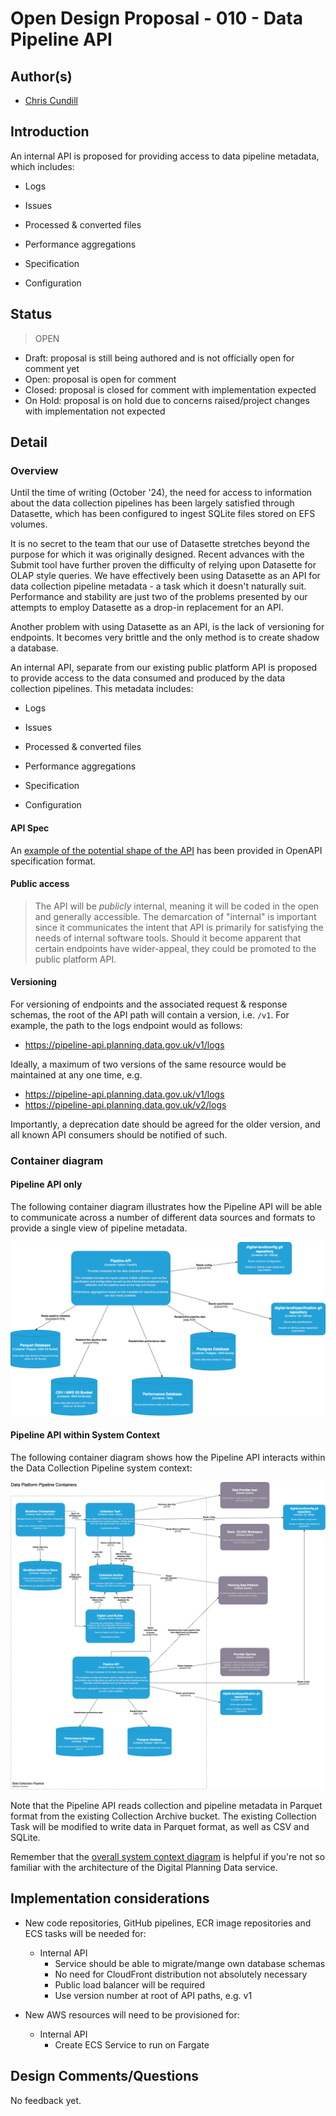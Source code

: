 # Open Design Proposal - 010 - Data Pipeline API

## Author(s)

 * [Chris Cundill](chrisc@diligentsoft.co)

## Introduction

An internal API is proposed for providing access to data pipeline metadata, which includes:

* Logs

* Issues

* Processed & converted files

* Performance aggregations

* Specification

* Configuration


## Status

> OPEN

 * Draft: proposal is still being authored and is not officially open for comment yet
 * Open: proposal is open for comment
 * Closed: proposal is closed for comment with implementation expected
 * On Hold: proposal is on hold due to concerns raised/project changes with implementation not expected

## Detail

### Overview

Until the time of writing (October '24), the need for access to information about the data collection pipelines has been largely satisfied through Datasette, which has been configured to ingest SQLite files stored on EFS volumes.

It is no secret to the team that our use of Datasette stretches beyond the purpose for which it was originally designed. Recent advances with the Submit tool have further proven the difficulty of relying upon Datasette for OLAP style queries.  We have effectively been using Datasette as an API for data collection pipeline metadata - a task which it doesn't naturally suit.  Performance and stability are just two of the problems presented by our attempts to employ Datasette as a drop-in replacement for an API.

Another problem with using Datasette as an API, is the lack of versioning for endpoints. It becomes very brittle and the only method is to create shadow a database.

An internal API, separate from our existing public platform API is proposed to provide access to the data consumed and produced by the data collection pipelines.  This metadata includes:

* Logs

* Issues

* Processed & converted files

* Performance aggregations

* Specification

* Configuration

#### API Spec

An [example of the potential shape of the API](https://editor-next.swagger.io/?url=https://digital-land.github.io/technical-documentation/assets/pipeline-api-spec.yml) has been provided in OpenAPI specification format.

#### Public access

> The API will be _publicly_ internal, meaning it will be coded in the open and generally accessible.  The demarcation of "internal"
is important since it communicates the intent that API is primarily for satisfying the needs of internal software tools. 
> Should it become apparent that certain endpoints have wider-appeal, they could be promoted to the public platform API.

#### Versioning

For versioning of endpoints and the associated request & response schemas, the root of the API path will contain a version, i.e. `/v1`.  For example, the path to the logs endpoint would as follows:

 * https://pipeline-api.planning.data.gov.uk/v1/logs

Ideally, a maximum of two versions of the same resource would be maintained at any one time, e.g. 

 * https://pipeline-api.planning.data.gov.uk/v1/logs
 * https://pipeline-api.planning.data.gov.uk/v2/logs

Importantly, a deprecation date should be agreed for the older version, and all known API consumers should be notified of such.

### Container diagram

#### Pipeline API only

The following container diagram illustrates how the Pipeline API will be able to communicate across a number of different data sources and formats to provide a single view of pipeline metadata.

![Pipeline API Container](/images/proposals/010-data-pipeline-api/containers-pipeline-api-only.drawio.png)

#### Pipeline API within System Context

The following container diagram shows how the Pipeline API interacts within the Data Collection Pipeline system context:

![Pipeline System Containers](/images/proposals/010-data-pipeline-api/containers.drawio.png)

Note that the Pipeline API reads collection and pipeline metadata in Parquet format from the existing Collection Archive bucket. The existing Collection Task will be modified to write data in Parquet format, as well as CSV and SQLite.

Remember that the [overall system context diagram](/architecture-and-infrastructure/solution-design/) is helpful if you're not so familiar with the architecture of the Digital Planning Data service.

## Implementation considerations

* New code repositories, GitHub pipelines, ECR image repositories and ECS tasks will be needed for:

  * Internal API
    * Service should be able to migrate/mange own database schemas
    * No need for CloudFront distribution not absolutely necessary
    * Public load balancer will be required
    * Use version number at root of API paths, e.g. v1

* New AWS resources will need to be provisioned for:

  * Internal API
    * Create ECS Service to run on Fargate


## Design Comments/Questions

No feedback yet.
